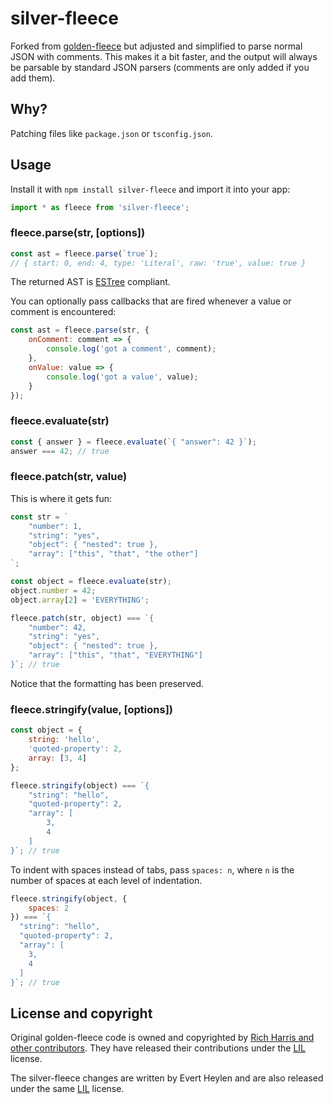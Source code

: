 # silver-fleece

Forked from [golden-fleece](https://github.com/Rich-Harris/golden-fleece) but adjusted and
simplified to parse normal JSON with comments. This makes it a bit faster, and the output will always
be parsable by standard JSON parsers (comments are only added if you add them).

## Why?

Patching files like `package.json` or `tsconfig.json`.

## Usage

Install it with `npm install silver-fleece` and import it into your app:

```js
import * as fleece from 'silver-fleece';
```

### fleece.parse(str, [options])

```js
const ast = fleece.parse(`true`);
// { start: 0, end: 4, type: 'Literal', raw: 'true', value: true }
```

The returned AST is [ESTree](https://github.com/estree/estree) compliant.

You can optionally pass callbacks that are fired whenever a value or comment is encountered:

```js
const ast = fleece.parse(str, {
	onComment: comment => {
		console.log('got a comment', comment);
	},
	onValue: value => {
		console.log('got a value', value);
	}
});
```


### fleece.evaluate(str)

```js
const { answer } = fleece.evaluate(`{ "answer": 42 }`);
answer === 42; // true
```


### fleece.patch(str, value)

This is where it gets fun:

```js
const str = `
	"number": 1,
	"string": "yes",
	"object": { "nested": true },
	"array": ["this", "that", "the other"]
`;

const object = fleece.evaluate(str);
object.number = 42;
object.array[2] = 'EVERYTHING';

fleece.patch(str, object) === `{
	"number": 42,
	"string": "yes",
	"object": { "nested": true },
	"array": ["this", "that", "EVERYTHING"]
}`; // true
```

Notice that the formatting has been preserved.


### fleece.stringify(value, [options])


```js
const object = {
	string: 'hello',
	'quoted-property': 2,
	array: [3, 4]
};

fleece.stringify(object) === `{
	"string": "hello",
	"quoted-property": 2,
	"array": [
		3,
		4
	]
}`; // true
```

To indent with spaces instead of tabs, pass `spaces: n`, where `n` is the number of spaces at each level of indentation.

```js
fleece.stringify(object, {
	spaces: 2
}) === `{
  "string": "hello",
  "quoted-property": 2,
  "array": [
    3,
    4
  ]
}`; // true
```

## License and copyright

Original golden-fleece code is owned and copyrighted by [Rich Harris and other contributors](https://github.com/Rich-Harris/golden-fleece/graphs/contributors).
They have released their contributions under the [LIL](LICENSE) license.

The silver-fleece changes are written by Evert Heylen and are also released under the same [LIL](LICENSE) license.
